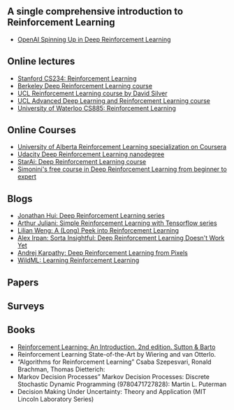 ## A single comprehensive introduction to Reinforcement Learning
- [OpenAI Spinning Up in Deep Reinforcement Learning](https://spinningup.openai.com/en/latest/)

## Online lectures
- [Stanford CS234: Reinforcement Learning](http://web.stanford.edu/class/cs234/index.html)
- [Berkeley Deep Reinforcement Learning course](http://rail.eecs.berkeley.edu/deeprlcourse/)
- [UCL Reinforcement Learning course by David Silver](http://www0.cs.ucl.ac.uk/staff/d.silver/web/Teaching.html)
- [UCL Advanced Deep Learning and Reinforcement Learning course](https://www.youtube.com/playlist?list=PLqYmG7hTraZDNJre23vqCGIVpfZ_K2RZs)
- [University of Waterloo CS885: Reinforcement Learning](https://www.youtube.com/watch?v=xoxz-OmcL1Q&list=PLdAoL1zKcqTXFJniO3Tqqn6xMBBL07EDc&index=1)

## Online Courses
- [University of Alberta Reinforcement Learning specialization on Coursera](https://www.coursera.org/specializations/reinforcement-learning)
- [Udacity Deep Reinforcement Learning nanodegree](https://www.udacity.com/course/deep-reinforcement-learning-nanodegree--nd893)
- [StarAi: Deep Reinforcement Learning course](https://www.starai.io/course/)
- [Simonini's free course in Deep Reinforcement Learning from beginner to expert](https://simoninithomas.github.io/Deep_reinforcement_learning_Course/)

## Blogs
- [Jonathan Hui: Deep Reinforcement Learning series](https://medium.com/@jonathan_hui/rl-deep-reinforcement-learning-series-833319a95530)
- [Arthur Juliani: Simple Reinforcement Learning with Tensorflow series](https://medium.com/emergent-future/simple-reinforcement-learning-with-tensorflow-part-0-q-learning-with-tables-and-neural-networks-d195264329d0)
- [Lilian Weng: A (Long) Peek into Reinforcement Learning](https://lilianweng.github.io/lil-log/2018/02/19/a-long-peek-into-reinforcement-learning.html)
- [Alex Irpan: Sorta Insightful: Deep Reinforcement Learning Doesn't Work Yet](https://www.alexirpan.com/2018/02/14/rl-hard.html)
- [Andrej Karpathy: Deep Reinforcement Learning from Pixels](https://karpathy.github.io/2016/05/31/rl/)
- [WildML: Learning Reinforcement Learning](http://www.wildml.com/2016/10/learning-reinforcement-learning/)

## Papers

## Surveys

## Books
- [Reinforcement Learning: An Introduction. 2nd edition. Sutton & Barto](http://incompleteideas.net/book/bookdraft2017nov5.pdf)
- Reinforcement Learning State-of-the-Art by Wiering and van Otterlo. 
- “Algorithms for Reinforcement Learning” Csaba Szepesvari, Ronald Brachman, Thomas Dietterich: 
- Markov Decision Processes” Markov Decision Processes: Discrete Stochastic Dynamic Programming (9780471727828): Martin L. Puterman
- Decision Making Under Uncertainty: Theory and Application (MIT Lincoln Laboratory Series)	
